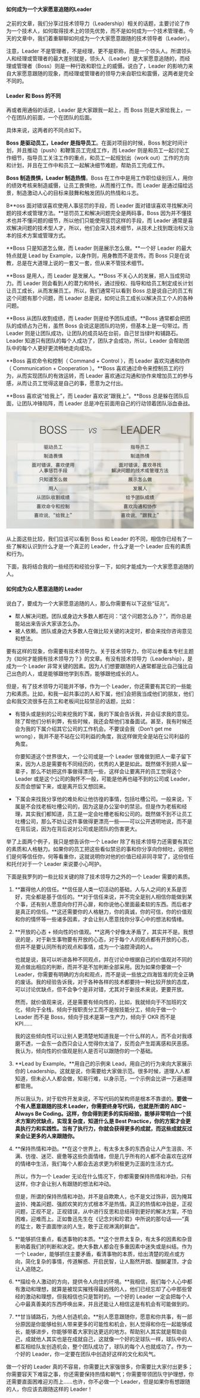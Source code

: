 #### 如何成为一个大家愿意追随的Leader

之前的文章，我们分享过技术领导力（Leadership）相关的话题，主要讨论了作为一个技术人，如何取得技术上的领先优势，而不是如何成为一个技术管理者。今天的文章中，我们着重聊聊如何成为一个大家愿意跟随的技术领导者（Leader）。

注意，Leader 不是管理者，不是经理，更不是职称，而是一个领头人。所谓领头人和经理或管理者的最大差别就是，领头人（Leader）是大家愿意追随的，而经理或管理者（Boss）则是一种行政和职位上的威慑。说白了，Leader 的影响力来自大家愿意跟随的现象，而经理或管理者的领导力来自职位和震慑，这两者是完全不同的。

#### Leader 和 Boss 的不同

再或者用通俗的话说，Leader 是大家跟我一起上，而 Boss 则是大家给我上，一个在团队的前面，一个在团队的后面。

具体来说，这两者的不同点如下。

**Boss 是驱动员工，Leader 是指导员工**。在面对项目的时候，Boss 制定时间计划，并且推动（push）和鞭策员工完成工作，而 Leader 则是和员工一起讨论工作细节，指导员工关注工作的重点，和员工一起规划出（work out）工作的方向和计划，并且在工作中和员工一起解决细节难题，帮助员工完成工作。

**Boss 制造畏惧，Leader 制造热情**。Boss 在工作中是用工作职位级别压人，用你的绩效考核来制造威慑，让员工畏惧他，从而推行工作。而 Leader 是通过描绘远景，制造激动人心的目标来鼓舞和触发团队的热情和斗志。

B**oss 面对错误喜欢使用人事惩罚的手段，而 Leader 面对错误喜欢寻找解决问题的技术或管理方法。**惩罚员工和解决问题完全是两码事，Boss 因为并不懂技术也并不懂问题的细节，所以他们只能使用惩罚这样的手段，而 Leader 通常是喜欢解决问题的技术型人才，所以，他们会深入技术细节，从技术上找到既治标又治本的技术方案或管理方式。

**Boss 只是知道怎么做，而 Leader 则是展示怎么做。**一个好 Leader 的最大特点就是 Lead by Example，以身作则，用身教而不是言传。而 Boss 只是在说教，总是在大道理上说的一套又一套，但从来不管技术细节。

**Boss 是用人，而 Leader 是发展人。**Boss 不关心人的发展，把人当成劳动力。而 Leader 则会看到人的潜力和特长，通过授权、指导和给员工制定成长计划让员工成长，从而发展员工。所以，我们通常可以看到 Boss 总是说自己的员工有这个问题有那个问题，而 Leader 总是说，如何让员工成长以解决员工个人的各种问题。

**Boss 从团队收割成绩，而 Leader 则是给予团队成绩。**Boss 通常都会把团队的成绩占为己有，虽然 Boss 会说这是团队的功劳，但基本上是一句带过。而 Leader 则是让团队成功，让团队的成员站在台前，自己甘当绿叶和铺路石。Leader 知道只有团队的每个人成功了，团队才会成功，所以，Leader 会帮助团队中的每个人更好更流畅地走向成功。

**Boss 喜欢命令和控制（ Command + Control ），而 Leader 喜欢沟通和协作（ Communication + Cooperation ）。**Boss 喜欢通过命令来控制员工的行为，从而实现团队的有效运转，而 Leader 喜欢通过沟通和协作来增加员工的参与感，从而让员工觉得这是自己的事，愿意为之付出。

**Boss 喜欢说“给我上”，而 Leader 喜欢说“跟我上”。**Boss 总是躲在团队后面，让团队冲锋陷阵，而 Leader 总是冲在前面用自己的行动领着团队浴血奋战。

![](./zuoer1.jpg)

从上面这些比较，我们应该可以看到 Boss 和 Leader 的不同，相信你已经有了一些了解和认识到什么才是一个真正的 Leader，什么才是一个 Leader 应有的素质和行为。

下面，我将结合我的一些经历和经验分享一下，如何才能成为一个大家愿意追随的人。

#### 如何成为众人愿意追随的 Leader

说白了，要成为一个大家愿意追随的人，那么你需要有以下这些“征兆”。

- 帮人解决问题。团队或身边大多数人都在问：“这个问题怎么办？”，而你总是能站出来告诉大家该怎么办。
- 被人依赖。团队或身边大多数人在做比较关键的决定时，都会来找你咨询意见和想法。

要有这样的现象，你需要有技术领导力。关于技术领导力，你可以参看本专栏主题为《如何才能拥有技术领导力？》的文章。有没有技术领导力（Leadership），是成为一个 Leader 非常关键的因素。因为人们想要跟随的人通常都是比自己强比自己出色的人，或是能够跟他学到东西，能够跟他成长的人。

但是，有了技术领导力可能并不够，作为一个 Leader，你还需要有其它的一些能力和素质。比如，和我一起共事过的人和下属，他们会把我当成他们的朋友，他们会和我交流很多在员工和老板间比较禁忌的话题，比如：

- 有猎头或是别的公司来挖我的下属，我的下属会告诉我，并会征求我的意见。除了帮他们分析利弊，有些时候，我还会帮他们准备面试。甚至，我有时候还会为我的下属介绍其它公司的工作机会。不要误会我（Don’t get me wrong），我并不是不站在公司利益的角度，我这样做完全是站在公司利益的角度。

  你要知道这个世界很大，一个公司或是一个 Leader 很难做到把人一辈子留下来，因为人总是需要有不同经历的，优秀的人更是如此。既然做不到把人留一辈子，那么不妨把这件事做得漂亮一些，这样会让要离开的员工觉得这个 Leader 或是这个公司的胸怀不一般，可能是他再也碰不到的公司或 Leader，反而会想留下来，或是离开后又想回来。

- 下属会来找我分享他的难处和让他彷徨的事情，包括吐槽公司。一般来说，下属是不会找老板吐槽公司的，因为这是办公室中的禁忌。但是作为老板和经理，其实我们都知道，员工是一定会吐槽老板和公司的。既然做不到不让员工吐槽公司，那么不妨让这件事做得更漂亮一些——可以公开透明地说，而不是在背后说，因为在背后说对公司或是团队的伤害更大。

举了上面两个例子，我只是想告诉你一个 Leader 除了有技术领导力还需要有其它的素质和人格魅力。如果你的员工把这些看似禁忌的事和你分享向你倾吐，说明他们是何等信任你，何等看重你，这就说明你对他的价值已经非同寻常了，这份信任和托付对于一个 Leader 来说要小心呵护。

下面是我罗列的一些比较关键的除了技术领导力之外的一个 Leader 需要的素质。

1. **赢得他人的信任。**信任是人类一切活动的基础，人与人之间的关系是否好，完全都是基于信任的。**对于信任来说，并不完全是别人相信你能做到某个事，还有别人愿意向你打开心扉，和你说他心里面最柔软的东西。而后者才是真正的信任。**这还需要你的人格魅力，你的真诚，你的可信，你的价值观和你的情怀等一些诸多因素，才会让别人愿意找你分享心中的想法和情绪。

2. **开放的心态 + 倾向性的价值观。**这两个好像太矛盾了，其实并不是。我想说的是，对于新生事物要有开放的心态，对于每个人的观点都有开放的心态，但并不是要认同所有的观点和事情，成为一个油腔滑调的人。

   也就是说，我可以听进各种不同观点，并在讨论中根据自己的价值观对不同的观点做出相应的判断，而并不是不加判断全部采用。因为如果你要做一个 Leader，你需要有明确的方向和观点，而不是说一些放之四海皆准的完全正确的废话。我的经验告诉我，对于各种各样的技术都要持一种比较开放的态度，可以讨论优缺点，但不会争个是非对错，尤其对于新技术来说，更要开放。

   然而，就价值观来说，还是需要有倾向性的，比如，我就倾向于不加班的文化，倾向于全栈，倾向于按职责分工而不是按技能分工，倾向于做一个 Leader 而不是 Boss，倾向于技术是第一生产力，倾向于 OKR 而不是 KPI……

   我的这些倾向性可以让别人更清楚地知道我是一个什么样的人，而不会对我琢磨不透，一会东一会西只会让人觉得你太油了，反而会产生距离感和厌恶感。我认为，倾向性的价值观是别人是否可以跟随你的一个基础。

2. **Lead by Example。**用自己的示例来 Lead，用自己的行为来向大家展示你的 Leadership。这就是说，你需要给大家做示范。很多时候，道理人人都知道，但未必人人都会做，知易行难，以身示范，一个示例会比讲一万遍道理都管用。

    所以我认为，对于软件开发来说，不写代码的架构师是根本不靠谱的。**要做一个有人愿意跟随的技术 Leader，你需要终身写代码，也就是所谓的 ABC – Always Be Coding。这样，你会得到更多的实际经验，能够非常明白一个技术方案的优缺点，实现复杂度，知道什么是 Best Practice，你的方案才会更具执行力和实践性。当有了执行力，你就会获得更多的成就，而这些成就反过来会让更多的人来跟随你。**

3. **保持热情和冲劲。**在这个世界上，有太多太多的东西会让人产生沮丧、不满、彷徨、迷茫、疲惫等这些负面情绪，但是几乎所有的人都不会喜欢在这样的情绪中生活，我们每个人都会去追求更为积极更为正面的生活方式。

   所以，作为一个 Leader 无论在什么情况下，你都需要保持热情和冲劲，只有这样，你才会让别人有跟随的想法和冲动。

    但是，所谓的保持热情和冲劲，并不是自欺欺人，也不是文过饰非，因为掩耳盗铃、掩盖问题、强颜欢笑的方式根本不是热情。真正的热情和冲劲是，正视问题，正视不足，正视错误，从中进行反思和总结得到更好的解决方案，不怕困难，迎难而上。正如鲁迅先生在《记念刘和珍君》中所说的那句话——“真的猛士，敢于直面惨淡的人生，敢于正视淋漓的鲜血”。

4. **能够抓住重点，看透事物的本质。**这个世界太复杂，有太多的因素和杂音影响着我们的判断和决定。绝大多数人都会在多重因素中迷失或是纠结。作为一个 Leader，能够抓住主要矛盾，看清事物的本质，给出清楚的观点或方向，简化复杂的事情，传道解惑、开启民智，让人豁然开朗、醍醐灌顶，才会让人追随之。

5. **描绘令人激动的方向，提供令人向住的环境。**我相信，我们每个人心中都有激动和理想，就算是被现实摧残得最凶残的人，他们已经忘却了心中那些曾经的激动和理想，但我相信也只是暂时的。一个好的 Leader 一定会把每个人心中最真善美的东西呼唤出来，并且还能让人相信这是有机会有可能做到的。

6. **甘当铺路石，为他人创造机会。**别人愿意跟随你，愿意和你共事，有一部分原因是你能够给别人带来更多的可能性和机会，别人觉得和你在一起能够成长，能够进步，你能够带着大家到达更远的地方。帮助别人其实就是帮助自己，成就他人其实也是在成就自己，这就像一个好的足球队一样，球队中的人都互相给队友创造机会，整个团队成功了，球队的每个人也就成功了。作为一个好的 Leader，你一定要在团队中创造好这样的文化和风气。

做一个好的 Leader 真的不容易，你需要比大家强很多，你需要比大家付出更多；你需要容天下难容之事，你还需要保持热情和朝气；你需要带领团队守护理想，你还需要直面困难迎刃而上……也许，你不必做一个 Leader，但是如果你有想跟随的人，你应该去跟随这样的 Leader！
